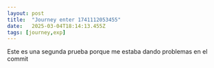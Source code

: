 ```yaml
---
layout: post
title:  "Journey enter 1741112053455"
date:   2025-03-04T18:14:13.455Z
tags: [journey,exp]
---
```



Este es una segunda prueba porque me estaba dando problemas en el commit
